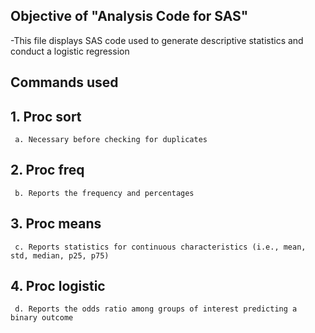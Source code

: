 ## Objective of "Analysis Code for SAS"
  -This file displays SAS code used to generate descriptive statistics and conduct a logistic regression

## Commands used

  ## 1. Proc sort
     a. Necessary before checking for duplicates
  ## 2. Proc freq
     b. Reports the frequency and percentages 
  ## 3. Proc means
     c. Reports statistics for continuous characteristics (i.e., mean, std, median, p25, p75)
  ## 4. Proc logistic
     d. Reports the odds ratio among groups of interest predicting a binary outcome
